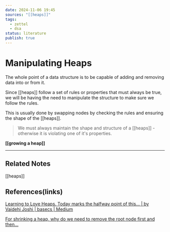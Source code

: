 ```yaml
---
date: 2024-11-06 19:45
sources: "[[heaps]]"
tags:
  - zettel
  - dsa
status: literature
publish: true
---
```

# Manipulating Heaps

The whole point of a data structure is to be capable of adding and removing data into or from it. 

Since [[heaps]] follow a set of rules or properties that must always be true, we will be having the need to manipulate the structure to make sure we follow the rules. 

This is usually done by swapping nodes by checking the rules and ensuring the shape of the [[heaps]].

> We must always maintain the shape and structure of a [[heaps]] - otherwise it is violating one of it's properties.

**[[growing a heap]]**

---
## Related Notes
[[heaps]]

## References(links)
[Learning to Love Heaps. Today marks the halfway point of this… | by Vaidehi Joshi | basecs | Medium](https://medium.com/basecs/learning-to-love-heaps-cef2b273a238)

[For shrinking a heap, why do we need to remove the root node first and then...](https://www.perplexity.ai/search/for-shrinking-a-heap-why-do-we-LeuK2tAWTveZfE0D6EJfzg)